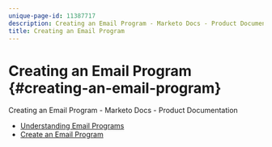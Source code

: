 ```yaml
---
unique-page-id: 11387717
description: Creating an Email Program - Marketo Docs - Product Documentation
title: Creating an Email Program
---
```


# Creating an Email Program {#creating-an-email-program}

Creating an Email Program - Marketo Docs - Product Documentation

* [Understanding Email Programs](creating-an-email-program/understanding-email-programs.md)
* [Create an Email Program](creating-an-email-program/create-an-email-program.md)

